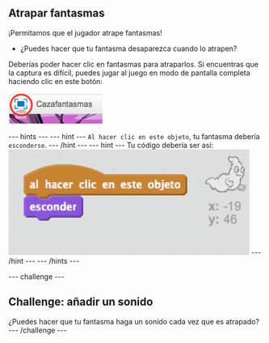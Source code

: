 ## Atrapar fantasmas

¡Permitamos que el jugador atrape fantasmas!

+ ¿Puedes hacer que tu fantasma desaparezca cuando lo atrapen?

Deberías poder hacer clic en fantasmas para atraparlos. Si encuentras que la captura es difícil, puedes jugar al juego en modo de pantalla completa haciendo clic en este botón:

![screenshot](images/ghost-fullscreen.png)

\--- hints \--- \--- hint \--- `Al hacer clic en este objeto`, tu fantasma debería `esconderse`. \--- /hint \--- \--- hint \--- Tu código debería ser así: ![screenshot](images/ghost-catch-code.png) \--- /hint \--- \--- /hints \---

\--- challenge \---

## Challenge: añadir un sonido

¿Puedes hacer que tu fantasma haga un sonido cada vez que es atrapado? \--- /challenge \---